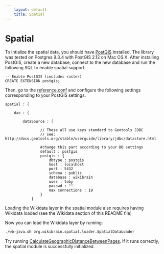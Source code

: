 ```yaml
---
    layout: default
    title: Spatial
---
```

        
# Spatial
To intialize the spatial data, you should have [PostGIS](http://postgis.net/install) installed. The library was tested on Postgres 9.3.4 with PostGIS 2.12 on Mac OS X. After installing PostGIS, create a new database, connect to the new database and run the following SQL to enable spatial support:

```text
-- Enable PostGIS (includes raster)
CREATE EXTENSION postgis;
```
Then, go to the [reference.conf](wikibrain-core/src/main/resources/reference.conf) and configure the following settings corresponding to your PostGIS settings.

```text
spatial : {

    dao : {

        dataSource : {

                // These all use keys standard to Geotools JDBC
                // see: http://docs.geotools.org/stable/userguide/library/jdbc/datastore.html

                #change this part according to your DB settings
                default : postgis
                postgis : {
                    dbtype : postgis
                    host : localhost
                    port : 5432
                    schema : public
                    database : wikibrain
                    user : toby
                    passwd : ""
                    max connections : 19
                }
            }
```

Loading the Wikidata layer in the spatial module also requires having Wikidata loaded (see the Wikidata section of this README file)

Now you can load the Wikidata layer by running:

```bash
./wb-java.sh org.wikibrain.spatial.loader.SpatialDataLoader
```

Try running [CalculateGeographicDistanceBetweenPages](/wikibrain-spatial/src/main/java/org/wikibrain/spatial/cookbook/CalculateGeographicDistanceBetweenPages.java). If it runs correctly, the spatial module is successfully initialized.

